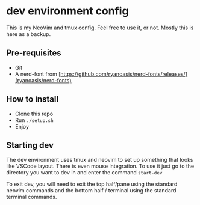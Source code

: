 # dev environment config

This is my NeoVim and tmux config. Feel free to use it, or not. Mostly this is here as a backup.

## Pre-requisites

* Git
* A nerd-font from [https://github.com/ryanoasis/nerd-fonts/releases/](ryanoasis/nerd-fonts)

## How to install

* Clone this repo
* Run `./setup.sh`
* Enjoy

## Starting dev

The dev environment uses tmux and neovim to set up something that looks like
VSCode layout. There is even mouse integration. To use it just go to the directory
you want to dev in and enter the command `start-dev`

To exit dev, you will need to exit the top half/pane using the standard neovim commands
and the bottom half / terminal using the standard terminal commands.
